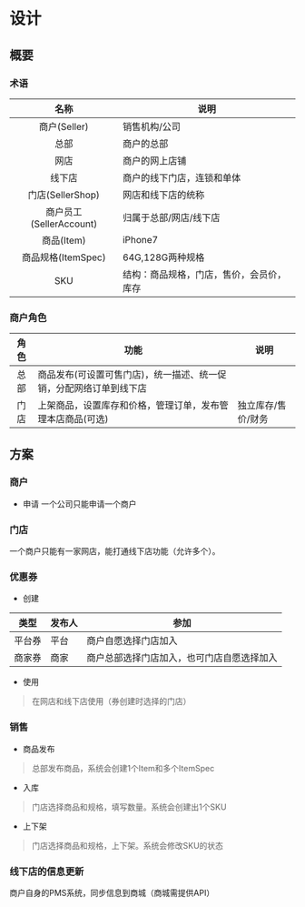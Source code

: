 # 设计

## 概要

### 术语
| 名称 | 说明 |
| :----: | ---- |
| 商户(Seller) | 销售机构/公司 |
| 总部 | 商户的总部 |
| 网店 | 商户的网上店铺 |
| 线下店 | 商户的线下门店，连锁和单体 |
| 门店(SellerShop) | 网店和线下店的统称 |
| 商户员工(SellerAccount) | 归属于总部/网店/线下店 |
| 商品(Item) | iPhone7 |
| 商品规格(ItemSpec) | 64G,128G两种规格 |
| SKU | 结构：商品规格，门店，售价，会员价，库存 |

### 商户角色
| 角色 | 功能 | 说明 |
| :----: | ---- | ---- |
| 总部 | 商品发布(可设置可售门店)，统一描述、统一促销，分配网络订单到线下店 | |
| 门店 | 上架商品，设置库存和价格，管理订单，发布管理本店商品(可选) | 独立库存/售价/财务 |

## 方案
### 商户
* 申请
一个公司只能申请一个商户

### 门店
一个商户只能有一家网店，能打通线下店功能（允许多个）。

### 优惠券
* 创建

| 类型 | 发布人 | 参加 |
| :----: | ---- | ---- |
| 平台券 | 平台 | 商户自愿选择门店加入 |
| 商家券 | 商家 | 商户总部选择门店加入，也可门店自愿选择加入 |

* 使用
> 在网店和线下店使用（券创建时选择的门店）

### 销售
* 商品发布
> 总部发布商品，系统会创建1个Item和多个ItemSpec

* 入库
> 门店选择商品和规格，填写数量。系统会创建出1个SKU

* 上下架
> 门店选择商品和规格，上下架。系统会修改SKU的状态

### 线下店的信息更新
商户自身的PMS系统，同步信息到商城（商城需提供API）
